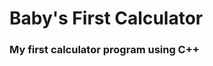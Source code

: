 # Baby's First Calculator
### My first calculator program using C++

<!--
A program that mimics a calculator. The program should take as input two integers and the operation to be performed. It should then output the numbers, the operator, and the result. (For division, if the denominator is zero, output an appropriate message.)
-->
